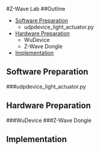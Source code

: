 #Z-Wave Lab
##Outline
* [Software Preparation](#software-preparation)
  * udpdevice_light_actuator.py
* [Hardware Preparation](#hardware-preparation)
  * WuDevice
  * Z-Wave Dongle
* [Implementation](#implementation)


Software Preparation
--------------------
###udpdevice_light_actuator.py

Hardware Preparation
--------------------
###WuDevice
###Z-Wave Dongle

Implementation
--------------------
